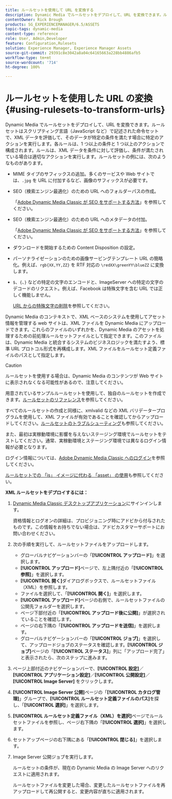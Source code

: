 ```yaml
---
title: ルールセットを使用して URL を変換する
description: Dynamic Media でルールセットをデプロイして、URL を変換できます。ルールセットはスクリプティング言語（JavaScript など）で記述された命令セットで、XML データを評価して、そのデータが特定の条件を満たす場合に特定のアクションを実行します。
contentOwner: Rick Brough
products: SG_EXPERIENCEMANAGER/6.5/ASSETS
topic-tags: dynamic-media
content-type: reference
role: User, Admin,Developer
feature: Configuration,Rulesets
solution: Experience Manager, Experience Manager Assets
source-git-commit: 29391c8e3042a8a04c64165663a228bb4886afb5
workflow-type: tm+mt
source-wordcount: '714'
ht-degree: 100%

---
```


# ルールセットを使用した URL の変換 {#using-rulesets-to-transform-urls}

Dynamic Media でルールセットをデプロイして、URL を変換できます。ルールセットはスクリプティング言語（JavaScript など）で記述された命令セットで、XML データを評価して、そのデータが特定の条件を満たす場合に特定のアクションを実行します。各ルールは、1 つ以上の条件と 1 つ以上のアクションで構成されます。ルールは、XML データを条件に対して評価し、条件が満たされている場合は適切なアクションを実行します。ルールセットの例には、次のようなものがあります。

* MIME タイプのサフィックスの追加。多くのサービスや Web サイトでは、`.jpg` を URL に付加するなど、画像のサフィックスが必要です。
* SEO（検索エンジン最適化）のための URL へのフォルダーパスの作成。

  「[Adobe Dynamic Media Classic が SEO をサポートする方法](/help/assets/assets/s7_seo.pdf)」を参照してください。

* SEO（検索エンジン最適化）のための URL へのメタデータの付加。

  「[Adobe Dynamic Media Classic が SEO をサポートする方法](/help/assets/assets/s7_seo.pdf)」を参照してください。

* ダウンロードを開始するための Content Disposition の設定。
* パーソナライゼーションのための画像サービングテンプレート URL の簡略化。例えば、`rgb{XX,YY,ZZ}` を RTF 対応の `\redXX\greenYY\blueZZ` に変換します。

* `$`、`{`、`}` などの特定の文字のエンコードと、ImageServer への特定の文字のデコードのリクエスト。例えば、Facebook は特殊文字を含む URL では正しく機能しません。

  [URL からの特殊文字の削除](https://helpx.adobe.com/jp/experience-manager/scene7/kb/base/scene7-rulesets/remove-special-characters-urls.html)を参照してください。

Dynamic Media のコンテキストで、XML ベースのシステムを使用してアセット情報を管理する web サイトは、XML ファイルを Dynamic Media にアップロードできます。これらのファイルのいずれかを、Dynamic Media のアセットを処理するための前処理ルールセットファイルとして指定できます。このファイルは、Dynamic Media と統合するシステムのビジネスロジックを満たすよう、標準 URL プロトコル形式を再構成します。XML ファイルをルールセット定義ファイルのパスとして指定します。

>[!CAUTION]
>
>ルールセットを使用する場合は、Dynamic Media のコンテンツが Web サイトに表示されなくなる可能性があるので、注意してください。

用意されているサンプルルールセットを使用して、独自のルールセットを作成できます。[ルールセットのリファレンス](https://experienceleague.adobe.com/docs/dynamic-media-developer-resources/image-serving-api/image-serving-api/rule-set-reference/c-rule-set-reference.html?lang=ja)を参照してください。

すべてのルールセットの作成と同様に、xmlvalid などの XML バリデータープログラムを使用して、XML ファイルが有効であることを確認してからアップロードしてください。[ルールセットのトラブルシューティング](https://helpx.adobe.com/jp/experience-manager/scene7/kb/base/scene7-rulesets/scene7-ruleset-troubleshooting.html)も参照してください。

また、最初は実稼動環境に影響を与えないステージング環境でルールセットをテストしてください。通常、実稼動環境とステージング環境では異なるログイン情報が必要となります。

ログイン情報については、[Adobe Dynamic Media Classic へのログイン](https://experienceleague.adobe.com/docs/dynamic-media-classic/using/getting-started/signing-out.html?lang=ja)を参照してください。

<!-- OBSOLETE INFORMATION * **NA staging environment** login page: [https://s7sps1-staging.scene7.com/IpsWeb/](https://s7sps1-staging.scene7.com/IpsWeb/)
* **EMEA staging environment** login page: [https://s7sps3-staging.scene7.com/IpsWeb/](https://s7sps3-staging.scene7.com/IpsWeb/)
* **JAPAC staging environment** login page: [https://s7sps5-staging.scene7.com/IpsWeb/](https://s7sps5-staging.scene7.com/IpsWeb/) -->

[ルールセットでの 「is」 イメージに代わる 「asset」 の使用](https://helpx.adobe.com/jp/experience-manager/scene7/kb/base/scene7-rulesets/ruleset-asset-instead-image.html)も参照してください。

**XML ルールセットをデプロイするには：**

1. [Dynamic Media Classic デスクトップアプリケーション](https://experienceleague.adobe.com/docs/dynamic-media-classic/using/getting-started/signing-out.html?lang=ja)にサインインします。

   資格情報とログオンの詳細は、プロビジョニング時にアドビから付与されたものです。この情報をお持ちでない場合は、アドビカスタマーサポートにお問い合わせください。

1. 次の手順を実行して、ルールセットファイルをアップロードします。

   * グローバルナビゲーションバーの「**[!UICONTROL アップロード]**」を選択します。
   * **[!UICONTROL アップロード]**&#x200B;ページで、左上隅付近の「**[!UICONTROL 参照]**」を選択します。
   * **[!UICONTROL 開く]**&#x200B;ダイアログボックスで、ルールセットファイル（XML）を参照します。
   * ファイルを選択して、「**[!UICONTROL 開く]**」を選択します。
   * **[!UICONTROL アップロード]**&#x200B;ページの右側で、ルールセットファイルの公開先フォルダーを選択します。
   * ページ下部付近の「**[!UICONTROL アップロード後に公開]**」が選択されていることを確認します。
   * ページの右下隅の「**[!UICONTROL アップロードを送信]**」を選択します。
   * グローバルナビゲーションバーの「**[!UICONTROL ジョブ]**」を選択して、アップロードジョブのステータスを確認します。**[!UICONTROL ジョブ]**&#x200B;ページの「**[!UICONTROL ステータス]**」列に「アップロード完了」と表示されたら、次のステップに進みます。

1. ページ上部付近のナビゲーションバーで、**[!UICONTROL 設定]**／**[!UICONTROL アプリケーション設定]**／**[!UICONTROL 公開設定]**／**[!UICONTROL Image Server]** をクリックします。
1. **[!UICONTROL Image Server 公開]**&#x200B;ページの「**[!UICONTROL カタログ管理]**」グループで、**[!UICONTROL ルールセット定義ファイルのパス]**&#x200B;を探し、「**[!UICONTROL 選択]**」を選択します。
1. **[!UICONTROL ルールセット定義ファイル（XML）を選択]**&#x200B;ページでルールセットファイルを参照し、ページ右下隅の「**[!UICONTROL 選択]**」を選択します。
1. セットアップページの右下隅にある「**[!UICONTROL 閉じる]**」を選択します。
1. Image Server 公開ジョブを実行します。

   ルールセットの条件が、現在の Dynamic Media の Image Server へのリクエストに適用されます。

   ルールセットファイルを変更した場合、変更したルールセットファイルを再アップロードして再公開すると、変更内容が直ちに適用されます。
